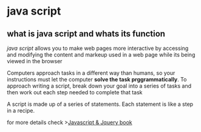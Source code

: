 # java script
## what is java script and whats its function 

*java script* allows you to make web pages more interactive by accessing and modifying the content and markeup used in a web page while its being viewed in the browser 

Computers approach tasks in a different way than
humans, so your instructions must let the computer
**solve the task prggrammatically**.
To approach writing a script, break down your goal into
a series of tasks and then work out each step needed
to complete that task 

A script is made up of a series of statements. Each
statement is like a step in a recipe. 

for more details check >[Javascript & Jquery book](https://slack-files.com/files-pri-safe/TNGRRLUMA-F01KWU73M53/javascript_and_jquery_interactive_jon_du.pdf?c=1611752532-3144bbced1613732)


